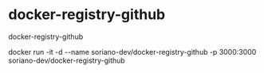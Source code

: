 # docker-registry-github
docker-registry-github

docker run -it  -d --name soriano-dev/docker-registry-github -p 3000:3000 soriano-dev/docker-registry-github